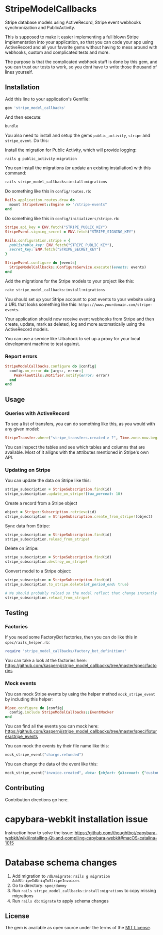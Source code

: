 # StripeModelCallbacks
Stripe database models using ActiveRecord, Stripe event webhooks synchronization and PublicActivity.

This is supposed to make it easier implementing a full blown Stripe implementation into your application,
so that you can code your app using ActiveRecord and all your favorite gems without having to mess around
with webhooks, custom and complicated tests and more.

The purpose is that the complicated webhook stuff is done by this gem, and you can trust our tests to work,
so you dont have to write those thousand of lines yourself.

## Installation
Add this line to your application's Gemfile:

```ruby
gem 'stripe_model_callbacks'
```

And then execute:
```bash
bundle
```

You also need to install and setup the gems `public_activity`, `stripe` and `stripe_event`. Do this:

Install the migration for Public Activity, which will provide logging:
```bash
rails g public_activity:migration
```

You can install the migrations (or update an existing installation) with this command:
```bash
rails stripe_model_callbacks:install:migrations
```

Do something like this in `config/routes.rb`:
```ruby
Rails.application.routes.draw do
  mount StripeEvent::Engine => "/stripe-events"
end
```

Do something like this in `config/initializers/stripe.rb`:
```ruby
Stripe.api_key = ENV.fetch("STRIPE_PUBLIC_KEY")
StripeEvent.signing_secret = ENV.fetch("STRIPE_SIGNING_KEY")

Rails.configuration.stripe = {
  publishable_key: ENV.fetch("STRIPE_PUBLIC_KEY"),
  secret_key: ENV.fetch("STRIPE_SECRET_KEY")
}

StripeEvent.configure do |events|
  StripeModelCallbacks::ConfigureService.execute!(events: events)
end
```

Add the migrations for the Stripe models to your project like this:
```bash
rake stripe_model_callbacks:install:migrations
```

You should set up your Stripe account to post events to your website using a URL that looks something like this:
`https://www.yourdomain.com/stripe-events`.

Your application should now receive event webhooks from Stripe and then create, update, mark as deleted,
log and more automatically using the ActiveRecord models.

You can use a service like Ultrahook to set up a proxy for your local development machine to test against.

### Report errors

```ruby
StripeModelCallbacks.configure do |config|
  config.on_error do |args:, error:|
    PeakFlowUtils::Notifier.notify(error: error)
  end
end
```

## Usage

### Queries with ActiveRecord

To see a list of transfers, you can do something like this, as you would with any given model:

```ruby
StripeTransfer.where("stripe_transfers.created > ?", Time.zone.now.beginning_of_month)
```

You can inspect the tables and see which tables and columns that are available. Most of it alligns with
the attributes mentioned in Stripe's own API.

### Updating on Stripe

You can update the data on Stripe like this:

```ruby
stripe_subscription = StripeSubscription.find(id)
stripe_subscription.update_on_stripe!(tax_percent: 10)
```

Create a record from a Stripe object

```ruby
object = Stripe::Subscription.retrieve(id)
stripe_subscription = StripeSubscription.create_from_stripe!(object)
```

Sync data from Stripe:
```ruby
stripe_subscription = StripeSubscription.find(id)
stripe_subscription.reload_from_stripe!
```

Delete on Stripe:
```ruby
stripe_subscription = StripeSubscription.find(id)
stripe_subscription.destroy_on_stripe!
```

Convert model to a Stripe object:
```ruby
stripe_subscription = StripeSubscription.find(id)
stripe_subscription.to_stripe.delete(at_period_end: true)

# We should probably reload so the model reflect that change instantly (else it should receive it through a sync event in a short while)
stripe_subscription.reload_from_stripe!
```

## Testing

### Factories

If you need some FactoryBot factories, then you can do like this in `spec/rails_helper.rb`:
```ruby
require "stripe_model_callbacks/factory_bot_definitions"
```

You can take a look at the factories here:
https://github.com/kaspernj/stripe_model_callbacks/tree/master/spec/factories

### Mock events

You can mock Stripe events by using the helper method `mock_stripe_event` by including this helper:

```ruby
RSpec.configure do |config|
  config.include StripeModelCallbacks::EventMocker
end
```

You can find all the events you can mock here: https://github.com/kaspernj/stripe_model_callbacks/tree/master/spec/fixtures/stripe_events

You can mock the events by their file name like this:
```ruby
mock_stripe_event("charge.refunded")
```

You can change the data of the event like this:
```ruby
mock_stripe_event("invoice.created", data: {object: {discount: {"customer": "cus_CLI9d5IHGcdWBY"}}})
```

## Contributing
Contribution directions go here.

# capybara-webkit installation issue
Instruction how to solve the issue: https://github.com/thoughtbot/capybara-webkit/wiki/Installing-Qt-and-compiling-capybara-webkit#macOS-catalina-1015

# Database schema changes
  1. Add migration to `/db/migrate`: ```rails g migration AddStripeIdUniqToStripeInvoices```
  2. Go to directory: `spec/dummy`
  3. Run ```rails stripe_model_callbacks:install:migrations``` to copy missing migrations
  4. Run `rails db:migrate` to apply schema changes

## License
The gem is available as open source under the terms of the [MIT License](http://opensource.org/licenses/MIT).
